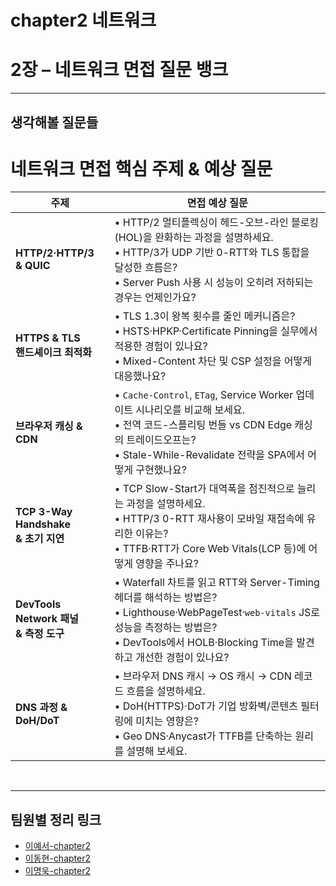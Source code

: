 # chapter2 네트워크
# 2장 – 네트워크 면접 질문 뱅크

---

## 생각해볼 질문들
# 네트워크 면접 핵심 주제 & 예상 질문

| 주제 | 면접 예상 질문 |
|------|---------------|
| **HTTP/2·HTTP/3 <br/>& QUIC** | • HTTP/2 멀티플렉싱이 헤드-오브-라인 블로킹(HOL)을 완화하는 과정을 설명하세요.<br>• HTTP/3가 UDP 기반 0-RTT와 TLS 통합을 달성한 흐름은?<br>• Server Push 사용 시 성능이 오히려 저하되는 경우는 언제인가요? |
| **HTTPS & TLS <br/>핸드셰이크 최적화** | • TLS 1.3이 왕복 횟수를 줄인 메커니즘은?<br>• HSTS·HPKP·Certificate Pinning을 실무에서 적용한 경험이 있나요?<br>• Mixed-Content 차단 및 CSP 설정을 어떻게 대응했나요? |
| **브라우저 캐싱 & CDN** | • `Cache-Control`, `ETag`, Service Worker 업데이트 시나리오를 비교해 보세요.<br>• 전역 코드-스플리팅 번들 vs CDN Edge 캐싱의 트레이드오프는?<br>• Stale-While-Revalidate 전략을 SPA에서 어떻게 구현했나요? |
| **TCP 3-Way Handshake <br/>& 초기 지연** | • TCP Slow-Start가 대역폭을 점진적으로 늘리는 과정을 설명하세요.<br>• HTTP/3 0-RTT 재사용이 모바일 재접속에 유리한 이유는?<br>• TTFB·RTT가 Core Web Vitals(LCP 등)에 어떻게 영향을 주나요? |
| **DevTools Network 패널 <br/>& 측정 도구** | • Waterfall 차트를 읽고 RTT와 Server-Timing 헤더를 해석하는 방법은?<br>• Lighthouse·WebPageTest·`web-vitals` JS로 성능을 측정하는 방법은?<br>• DevTools에서 HOLB·Blocking Time을 발견하고 개선한 경험이 있나요? |
| **DNS 과정 & DoH/DoT** | • 브라우저 DNS 캐시 → OS 캐시 → CDN 레코드 흐름을 설명하세요.<br>• DoH(HTTPS)·DoT가 기업 방화벽/콘텐츠 필터링에 미치는 영향은?<br>• Geo DNS·Anycast가 TTFB를 단축하는 원리를 설명해 보세요. |

<br/>

---

<!-- TEAM_LINKS_START -->
## 팀원별 정리 링크
- [이예서-chapter2](이예서/cs-note/chapter2.md)
- [이동현-chapter2](이동현/cs-note/chapter2.md)
- [이명욱-chapter2](이명욱/cs-note/chapter2.md)
<!-- TEAM_LINKS_END -->
